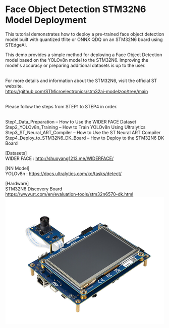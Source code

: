 # Face Object Detection STM32N6 Model Deployment

This tutorial demonstrates how to deploy a pre-trained face object detection model built with quantized tflite or ONNX QDQ on an STM32N6 board using STEdgeAI.

This demo provides a simple method for deploying a Face Object Detection model based on the YOLOv8n model to the STM32N6. Improving the model's accuracy or preparing additional datasets is up to the user.

</BR>For more details and information about the STM32N6, visit the official ST website.
</BR><https://github.com/STMicroelectronics/stm32ai-modelzoo/tree/main>

</BR>Please follow the steps from STEP1 to STEP4 in order.

</BR>Step1_Data_Preparation – How to Use the WIDER FACE Dataset
</BR>Step2_YOLOv8n_Training – How to Train YOLOv8n Using Ultralytics
</BR>Step3_ST_Neural_ART_Compiler – How to Use the ST Neural ART Compiler
</BR>Step4_Deploy_to_STM32N6_DK_Board – How to Deploy to the STM32N6 DK Board


[Datasets]
</BR>WIDER FACE : <http://shuoyang1213.me/WIDERFACE/>

[NN Model]
</BR>YOLOv8n : <https://docs.ultralytics.com/ko/tasks/detect/>

[Hardware]
</BR>STM32N6 Discovery Board
</BR><https://www.st.com/en/evaluation-tools/stm32n6570-dk.html>
</BR>![STM32N6570-DK Camera](./xDeployment/doc/img/STM32N6570-DK_Camera.jpg)
